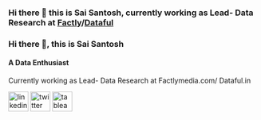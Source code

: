 ### Hi there 👋 this is Sai Santosh, currently working as Lead- Data Research at [Factly](https://factlymedia.com)/[Dataful](https://dataful.in)
### Hi there 👋, this is Sai Santosh
#### A Data Enthusiast
Currently working as Lead- Data Research at Factlymedia.com/ Dataful.in



[<img src='https://content.linkedin.com/content/dam/me/business/en-us/amp/brand-site/v2/bg/LI-Bug.svg.original.svg' alt='linkedin' height='40'>](https://www.linkedin.com/in/saisantoshv/)  [<img src='https://about.twitter.com/content/dam/about-twitter/x/brand-toolkit/logo-black.png.twimg.1920.png' alt='twitter' height='40'>](https://twitter.com/SaisantoshV)  [<img src='https://www.tableau.com/sites/default/files/2022-04/TableauLogo_RGB.png' alt='tableau' height='40'>](https://public.tableau.com/app/profile/saisantoshv/vizzes)  
